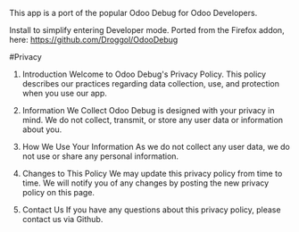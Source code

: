 This app is a port of the popular Odoo Debug for Odoo Developers.

Install to simplify entering Developer mode.
Ported from the Firefox addon, here: https://github.com/Droggol/OdooDebug

#Privacy
1. Introduction
Welcome to Odoo Debug's Privacy Policy. This policy describes our practices regarding data collection, use, and protection when you use our app.

2. Information We Collect
Odoo Debug is designed with your privacy in mind. We do not collect, transmit, or store any user data or information about you.

3. How We Use Your Information
As we do not collect any user data, we do not use or share any personal information.

4. Changes to This Policy
We may update this privacy policy from time to time. We will notify you of any changes by posting the new privacy policy on this page.

5. Contact Us
If you have any questions about this privacy policy, please contact us via Github.
